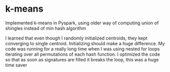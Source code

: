 # k-means
Implemented k-means in Pyspark, using older way of computing union of shingles instead of min hash algorithm

I learned that even though I randomly initialized centroids, they kept converging to single centroid. Initializing should make a huge difference. My code was running for a really long time when I was using nested for loops iterating over all permutations of each hash function. I optimized the code so that as soon as signatures are filled it breaks the loop, this was a huge time saver
